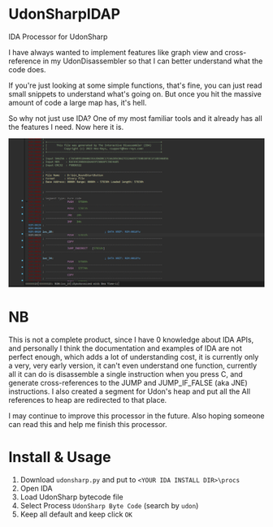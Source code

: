 # UdonSharpIDAP
IDA Processor for UdonSharp

I have always wanted to implement features like graph view and cross-reference in my UdonDisassembler so that I can better understand what the code does.

If you're just looking at some simple functions, that's fine, you can just read small snippets to understand what's going on. But once you hit the massive amount of code a large map has, it's hell.

So why not just use IDA? One of my most familiar tools and it already has all the features I need. Now here it is.

![ida](https://raw.githubusercontent.com/UdonSharpRE/UdonSharpIDAP/main/images/ida64.png)

# NB
This is not a complete product, since I have 0 knowledge about IDA APIs, and personally I think the documentation and examples of IDA are not perfect enough, which adds a lot of understanding cost, it is currently only a very, very early version, it can't even understand one function, currently all it can do is disassemble a single instruction when you press C, and generate cross-references to the JUMP and JUMP_IF_FALSE (aka JNE) instructions. I also created a segment for Udon's heap and put all the All references to heap are redirected to that place.

I may continue to improve this processor in the future. Also hoping someone can read this and help me finish this processor.

# Install & Usage
1. Download `udonsharp.py` and put to `<YOUR IDA INSTALL DIR>\procs`
2. Open IDA
3. Load UdonSharp bytecode file
4. Select Process `UdonSharp Byte Code` (search by `udon`)
5. Keep all default and keep click `OK`

